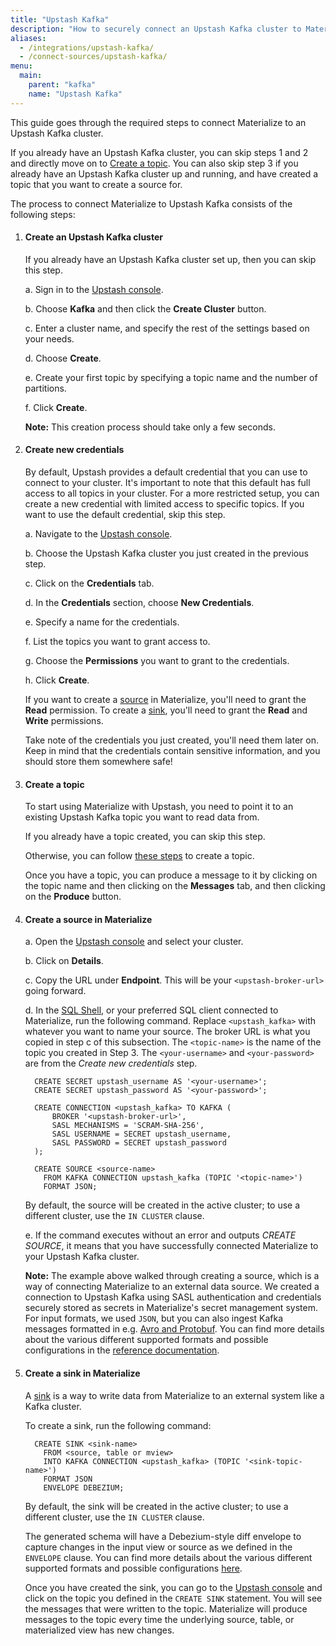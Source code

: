 ```yaml
---
title: "Upstash Kafka"
description: "How to securely connect an Upstash Kafka cluster to Materialize as a source or sink."
aliases:
  - /integrations/upstash-kafka/
  - /connect-sources/upstash-kafka/
menu:
  main:
    parent: "kafka"
    name: "Upstash Kafka"
---
```


[//]: # "TODO(morsapaes) The Kafka guides need to be rewritten for consistency
with the Postgres ones. We should include spill to disk in the guidance then."

This guide goes through the required steps to connect Materialize to an Upstash
Kafka cluster.

If you already have an Upstash Kafka cluster, you can skip steps 1 and 2 and
directly move on to [Create a topic](#create-a-topic). You can also skip step 3
if you already have an Upstash Kafka cluster up and running, and have created a
topic that you want to create a source for.

The process to connect Materialize to Upstash Kafka consists of the following
steps:

1. #### Create an Upstash Kafka cluster

    If you already have an Upstash Kafka cluster set up, then you can skip this step.

    a. Sign in to the [Upstash console](https://console.upstash.com/login).

    b. Choose **Kafka** and then click the **Create Cluster** button.

    c. Enter a cluster name, and specify the rest of the settings based on your
    needs.

    d. Choose **Create**.

    e. Create your first topic by specifying a topic name and the number of
    partitions.

    f. Click **Create**.

    **Note:** This creation process should take only a few seconds.

2. #### Create new credentials

    By default, Upstash provides a default credential that you can use to
    connect to your cluster. It's important to note that this default has full
    access to all topics in your cluster. For a more restricted setup, you can
    create a new credential with limited access to specific topics. If you want
    to use the default credential, skip this step.

    a. Navigate to the [Upstash console](https://console.upstash.com/login).

    b. Choose the Upstash Kafka cluster you just created in the previous step.

    c. Click on the **Credentials** tab.

    d. In the **Credentials** section, choose **New Credentials**.

    e. Specify a name for the credentials.

    f. List the topics you want to grant access to.

    g. Choose the **Permissions** you want to grant to the credentials.

    h. Click **Create**.

    If you want to create a [source](/sql/create-source/kafka/) in Materialize,
    you'll need to grant the **Read** permission. To create a [sink](/sql/create-sink/kafka/),
    you'll need to grant the **Read** and **Write** permissions.

    Take note of the credentials you just created, you'll need them later on.
    Keep in mind that the credentials contain sensitive information, and you
    should store them somewhere safe!

3. #### Create a topic

    To start using Materialize with Upstash, you need to point it to an existing
    Upstash Kafka topic you want to read data from.

    If you already have a topic created, you can skip this step.

    Otherwise, you can follow [these steps](https://docs.upstash.com/kafka#create-a-topic)
    to create a topic.

    Once you have a topic, you can produce a message to it by clicking on the
    topic name and then clicking on the **Messages** tab, and then clicking on
    the **Produce** button.

4. #### Create a source in Materialize

    a. Open the [Upstash console](https://console.upstash.com/login) and select
    your cluster.

    b. Click on **Details**.

    c. Copy the URL under **Endpoint**. This will be your `<upstash-broker-url>`
    going forward.

    d. In the [SQL Shell](https://console.materialize.com/), or your preferred
    SQL client connected to Materialize, run the following command. Replace
    `<upstash_kafka>` with whatever you want to name your source. The broker
    URL is what you copied in step c of this subsection. The `<topic-name>` is
    the name of the topic you created in Step 3. The `<your-username>` and
    `<your-password>` are from the _Create new credentials_ step.

    ```mzsql
      CREATE SECRET upstash_username AS '<your-username>';
      CREATE SECRET upstash_password AS '<your-password>';

      CREATE CONNECTION <upstash_kafka> TO KAFKA (
          BROKER '<upstash-broker-url>',
          SASL MECHANISMS = 'SCRAM-SHA-256',
          SASL USERNAME = SECRET upstash_username,
          SASL PASSWORD = SECRET upstash_password
      );

      CREATE SOURCE <source-name>
        FROM KAFKA CONNECTION upstash_kafka (TOPIC '<topic-name>')
        FORMAT JSON;
    ```

    By default, the source will be created in the active cluster; to use a
    different cluster, use the `IN CLUSTER` clause.

    e. If the command executes without an error and outputs _CREATE SOURCE_, it
    means that you have successfully connected Materialize to your Upstash
    Kafka cluster.

    **Note:** The example above walked through creating a source, which is a way
    of connecting Materialize to an external data source. We created a
    connection to Upstash Kafka using SASL authentication and credentials
    securely stored as secrets in Materialize's secret management system. For
    input formats, we used `JSON`, but you can also ingest Kafka messages
    formatted in e.g. [Avro and Protobuf](/sql/create-source/kafka/#supported-formats).
    You can find more details about the various different supported formats and
    possible configurations in the [reference documentation](/sql/create-source/kafka/).

5. #### Create a sink in Materialize

    A [sink](/sql/create-sink) is a way to write data from Materialize to an
    external system like a Kafka cluster.

    To create a sink, run the following command:

    ```mzsql
      CREATE SINK <sink-name>
        FROM <source, table or mview>
        INTO KAFKA CONNECTION <upstash_kafka> (TOPIC '<sink-topic-name>')
        FORMAT JSON
        ENVELOPE DEBEZIUM;
    ```

    By default, the sink will be created in the active cluster; to use a
    different cluster, use the `IN CLUSTER` clause.

    The generated schema will have a Debezium-style diff envelope to capture
    changes in the input view or source as we defined in the `ENVELOPE` clause.
    You can find more details about the various different supported formats and
    possible configurations [here](/sql/create-sink/kafka/).

    Once you have created the sink, you can go to the [Upstash console](https://console.upstash.com/login)
    and click on the topic you defined in the `CREATE SINK` statement. You will
    see the messages that were written to the topic. Materialize will produce
    messages to the topic every time the underlying source, table, or
    materialized view has new changes.
